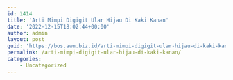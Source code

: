 ```yaml
---
id: 1414
title: 'Arti Mimpi Digigit Ular Hijau Di Kaki Kanan'
date: '2022-12-15T18:02:44+00:00'
author: admin
layout: post
guid: 'https://bos.awn.biz.id/arti-mimpi-digigit-ular-hijau-di-kaki-kanan/'
permalink: /arti-mimpi-digigit-ular-hijau-di-kaki-kanan/
categories:
    - Uncategorized
---
```


